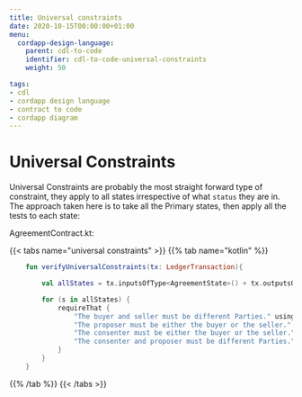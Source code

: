 ```yaml
---
title: Universal constraints
date: 2020-10-15T00:00:00+01:00
menu:
  cordapp-design-language:
    parent: cdl-to-code
    identifier: cdl-to-code-universal-constraints
    weight: 50

tags:
- cdl
- cordapp design language
- contract to code
- cordapp diagram
---
```



# Universal Constraints

Universal Constraints are probably the most straight forward type of constraint, they apply to all states irrespective of what `status` they are in. The approach taken here is to take all the Primary states, then apply all the tests to each state:

AgreementContract.kt:

{{< tabs name="universal constraints" >}}
{{% tab name="kotlin" %}}
```kotlin
    fun verifyUniversalConstraints(tx: LedgerTransaction){

        val allStates = tx.inputsOfType<AgreementState>() + tx.outputsOfType<AgreementState>()

        for (s in allStates) {
            requireThat {
                "The buyer and seller must be different Parties." using (s.buyer != s.seller)
                "The proposer must be either the buyer or the seller." using (listOf(s.buyer, s.seller).contains(s.proposer))
                "The consenter must be either the buyer or the seller." using (listOf(s.buyer, s.seller).contains(s.consenter))
                "The consenter and proposer must be different Parties." using (s.consenter != s.proposer)
            }
        }
    }
```
{{% /tab %}}
{{< /tabs >}}
